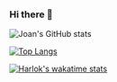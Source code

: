 ### Hi there 👋
![Joan's GitHub stats](https://github-readme-stats.vercel.app/api?username=JE300&show_icons=true&theme=radical)

[![Top Langs](https://github-readme-stats.vercel.app/api/top-langs/?username=JE300)](https://github.com/JE300/github-readme-stats)

[![Harlok's wakatime stats](https://github-readme-stats.vercel.app/api/wakatime?username=ffflabs)](https://github.com/anuraghazra/github-readme-stats)

<!--
**JE300/JE300** is a ✨ _special_ ✨ repository because its `README.md` (this file) appears on your GitHub profile.

Here are some ideas to get you started:

- 🔭 I’m currently working on ...
- 🌱 I’m currently learning ...
- 👯 I’m looking to collaborate on ...
- 🤔 I’m looking for help with ...
- 💬 Ask me about ...
- 📫 How to reach me: ...
- 😄 Pronouns: ...
- ⚡ Fun fact: ...
-->
